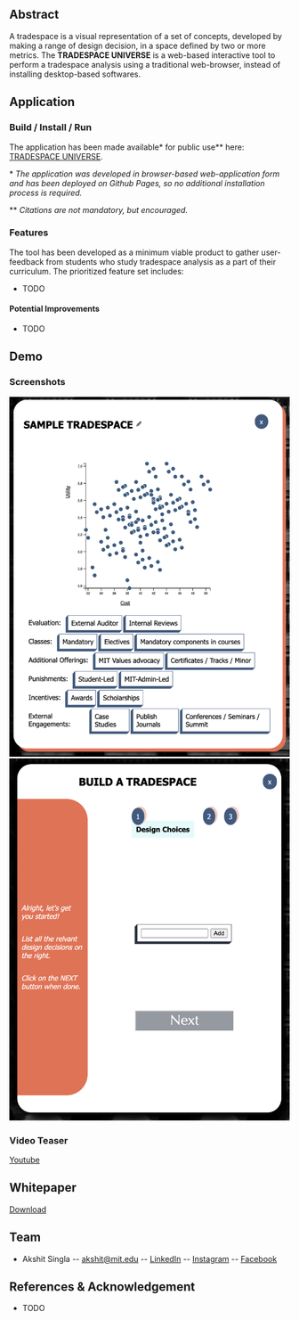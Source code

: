 ## Abstract
A tradespace is a visual representation of a set of concepts, developed by making a range of design decision, in a space defined by two or more metrics. The **TRADESPACE UNIVERSE** is a web-based interactive tool to perform a tradespace analysis using a traditional web-browser, instead of installing desktop-based softwares.

## Application

### Build / Install / Run
The application has been made available\* for public use\*\* here: [TRADESPACE UNIVERSE](https://6859-sp21.github.io/final-project-sdm/).

\* *The application was developed in browser-based web-application form and has been deployed on Github Pages, so no additional installation process is required.*

\*\* *Citations are not mandatory, but encouraged.*

### Features
The tool has been developed as a minimum viable product to gather user-feedback from students who study tradespace analysis as a part of their curriculum. The prioritized feature set includes:
- TODO

#### Potential Improvements
- TODO

## Demo

### Screenshots
![tradespace-view](/images/tradespace-view.png)
![build-view](/images/build-view.png)

### Video Teaser
[Youtube](https://youtu.be/6s4Ad9NvrDo)

## Whitepaper
[Download](TODO)

## Team
- Akshit Singla
-- [akshit@mit.edu](mailto:akshit@mit.edu)
-- [LinkedIn](https://www.linkedin.com/in/akshitsingla/)
-- [Instagram](https://www.instagram.com/asingla451/)
-- [Facebook](https://www.facebook.com/akshit.singla/)

## References & Acknowledgement
- TODO